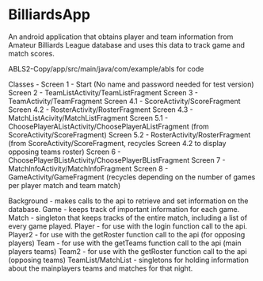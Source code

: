 # BilliardsApp
An android application that obtains player and team information from Amateur Billiards League database and uses this data to track game and match scores. 

ABLS2-Copy/app/src/main/java/com/example/abls for code 

Classes - 
Screen 1 - Start (No name and password needed for test version)
Screen 2 - TeamListActivity/TeamListFragment
Screen 3 - TeamActivity/TeamFragment
Screen 4.1 - ScoreActivity/ScoreFragment
Screen 4.2 - RosterActivity/RosterFragment
Screen 4.3 - MatchListAcivity/MatchListFragment
Screen 5.1 - ChoosePlayerAListActivity/ChoosePlayerAListFragment (from ScoreActivity/ScoreFragment)
Screen 5.2 - RosterActivity/RosterFragment (from ScoreActivity/ScoreFragment, recycles Screen 4.2 to display opposing teams roster)
Screen 6 - ChoosePlayerBListActivity/ChoosePlayerBListFragment
Screen 7 - MatchInfoActivity/MatchInfoFragment 
Screen 8 - GameActivity/GameFragment (recycles depending on the number of games per player match and team match)

Background - makes calls to the api to retrieve and set information on the database.
Game - keeps track of important information for each game.
Match - singleton that keeps tracks of the entire match, including a list of every game played.
Player - for use with the login function call to the api.
Player2 - for use with the getRoster function call to the api (for opposing players)
Team - for use with the getTeams function call to the api (main players teams)
Team2 - for use with the getRoster function call to the api (opposing teams)
TeamList/MatchList - singletons for holding information about the mainplayers teams and matches for that night.
